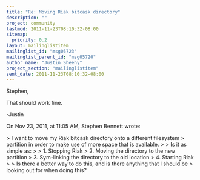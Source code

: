 ```yaml
---
title: "Re: Moving Riak bitcask directory"
description: ""
project: community
lastmod: 2011-11-23T08:10:32-08:00
sitemap:
  priority: 0.2
layout: mailinglistitem
mailinglist_id: "msg05723"
mailinglist_parent_id: "msg05720"
author_name: "Justin Sheehy"
project_section: "mailinglistitem"
sent_date: 2011-11-23T08:10:32-08:00
---
```



Stephen,

That should work fine.

-Justin

On Nov 23, 2011, at 11:05 AM, Stephen Bennett  wrote:

&gt; I want to move my Riak bitcask directory onto a different filesystem 
&gt; partition in order to make use of more space that is available.
&gt; 
&gt; Is it as simple as:
&gt; 
&gt; 1. Stopping Riak
&gt; 2. Moving the directory to the new partition
&gt; 3. Sym-linking the directory to the old location
&gt; 4. Starting Riak
&gt; 
&gt; Is there a better way to do this, and is there anything that I should be 
&gt; looking out for when doing this?

